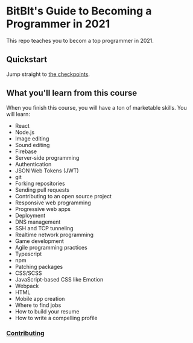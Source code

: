 # BitBlt's Guide to Becoming a Programmer in 2021

This repo teaches you to becom a top programmer in 2021.

## Quickstart

Jump straight to [the checkpoints]('http://github.com/bltbit/showdown/blob/checkpoint-10/checkpoints.md#checkpoint-10).

## What you'll learn from this course

When you finish this course, you will have a ton of marketable skills. You will learn:

- React
- Node.js
- Image editing
- Sound editing
- Firebase
- Server-side programming
- Authentication
- JSON Web Tokens (JWT)
- git
- Forking repositories
- Sending pull requests
- Contributing to an open source project
- Responsive web programming
- Progressive web apps
- Deployment
- DNS management
- SSH and TCP tunneling
- Realtime network programming
- Game development
- Agile programming practices
- Typescript
- npm
- Patching packages
- CSS/SCSS
- JavaScript-based CSS like Emotion
- Webpack
- HTML
- Mobile app creation
- Where to find jobs
- How to build your resume
- How to write a compelling profile

### [Contributing](/bltbit/showdown/blob/checkpoint-10/contributing.md)
